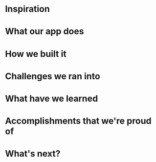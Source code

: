 # Inspiration

# What our app does

# How we built it

# Challenges we ran into

# What have we learned

# Accomplishments that we're proud of

# What's next?
